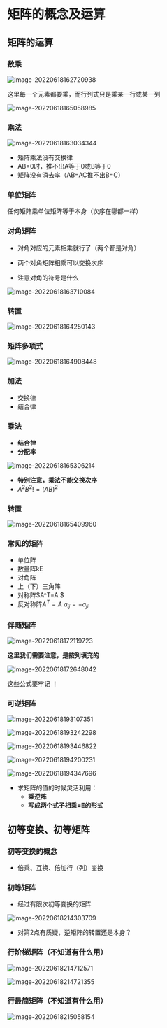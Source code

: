 # 矩阵的概念及运算

## 矩阵的运算

### 数乘

![image-20220618162720938](https://raw.githubusercontent.com/Alemdx/pic-bed/master/linear/image-20220618162720938.png)

这里每一个元素都要乘，而行列式只是乘某一行或某一列

![image-20220618165058985](https://raw.githubusercontent.com/Alemdx/pic-bed/master/linear/image-20220618165058985.png)

### 乘法

![image-20220618163034344](https://raw.githubusercontent.com/Alemdx/pic-bed/master/linear/image-20220618163034344.png)

+ 矩阵乘法没有交换律
+ AB=0时，推不出A等于0或B等于0
+ 矩阵没有消去率（AB=AC推不出B=C）

### 单位矩阵

任何矩阵乘单位矩阵等于本身（次序在哪都一样）

### 对角矩阵

+ 对角对应的元素相乘就行了（两个都是对角）

+ 两个对角矩阵相乘可以交换次序
+ 注意对角的符号是什么

![image-20220618163710084](https://raw.githubusercontent.com/Alemdx/pic-bed/master/linear/image-20220618163710084.png)

### 转置

![image-20220618164250143](https://raw.githubusercontent.com/Alemdx/pic-bed/master/linear/image-20220618164250143.png)

### 矩阵多项式

![image-20220618164908448](https://raw.githubusercontent.com/Alemdx/pic-bed/master/linear/image-20220618164908448.png)

### 加法

+ 交换律
+ 结合律

### 乘法

+ **结合律**
+ **分配率**

![image-20220618165306214](https://raw.githubusercontent.com/Alemdx/pic-bed/master/linear/image-20220618165306214.png)

+ **特别注意，乘法不能交换次序**
+ $A^2B^2!=(AB)^2$

### 转置

![image-20220618165409960](https://raw.githubusercontent.com/Alemdx/pic-bed/master/linear/image-20220618165409960.png)

### 常见的矩阵

+ 单位阵
+ 数量阵kE
+ 对角阵
+ 上（下）三角阵
+ 对称阵$A^T=A $
+ 反对称阵$A^T=A \ a_{ij}=-a_{ji}$

### 伴随矩阵

![image-20220618172119723](https://raw.githubusercontent.com/Alemdx/pic-bed/master/linear/image-20220618172119723.png)

**这里我们需要注意，是按列填充的**

![image-20220618172648042](https://raw.githubusercontent.com/Alemdx/pic-bed/master/linear/image-20220618172648042.png)

这些公式要牢记 ！

### 可逆矩阵

![image-20220618193107351](https://raw.githubusercontent.com/Alemdx/pic-bed/master/linear/image-20220618193107351.png)

![image-20220618193242298](https://raw.githubusercontent.com/Alemdx/pic-bed/master/linear/image-20220618193242298.png)

![image-20220618193446822](https://raw.githubusercontent.com/Alemdx/pic-bed/master/linear/image-20220618193446822.png)

![image-20220618194200231](https://raw.githubusercontent.com/Alemdx/pic-bed/master/linear/image-20220618194200231.png)

![image-20220618194347696](https://raw.githubusercontent.com/Alemdx/pic-bed/master/linear/image-20220618194347696.png)

+ 求矩阵的值的时候灵活利用：
  + **乘逆阵**
  + **写成两个式子相乘=E的形式**

## 初等变换、初等矩阵

### 初等变换的概念

+ 倍乘、互换、倍加行（列）变换

### 初等矩阵

+ 经过有限次初等变换的矩阵

![image-20220618214303709](https://raw.githubusercontent.com/Alemdx/pic-bed/master/linear/image-20220618214303709.png)

+ 对第2点有质疑，逆矩阵的转置还是本身？

### 行阶梯矩阵（不知道有什么用）

![image-20220618214712571](https://raw.githubusercontent.com/Alemdx/pic-bed/master/linear/image-20220618214712571.png)

![image-20220618214721355](https://raw.githubusercontent.com/Alemdx/pic-bed/master/linear/image-20220618214721355.png)

### 行最简矩阵（不知道有什么用）

![image-20220618215058154](https://raw.githubusercontent.com/Alemdx/pic-bed/master/linear/image-20220618215058154.png)